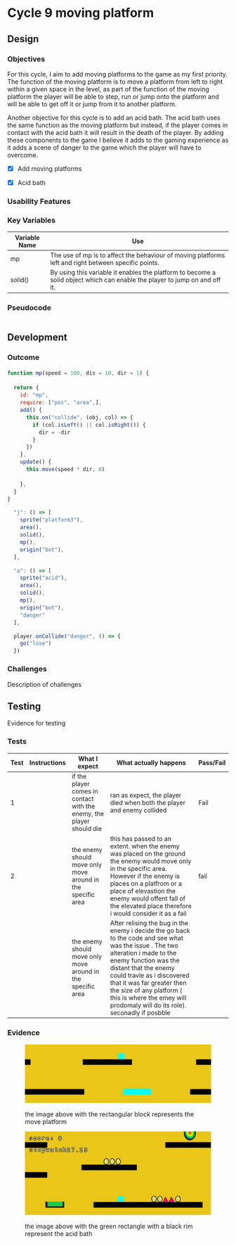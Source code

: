 # Cycle 9 moving platform

##

## Design

### Objectives

For this cycle, I aim to add moving platforms to the game as my first priority. The function of the moving platform is to move a platform from left to right within a given space in the level, as part of the function of the moving platform the player will be able to step, run or jump onto the platform and will be able to get off it or jump from it to another platform.&#x20;

Another objective for this cycle is to add an acid bath. The acid bath uses the same function as the moving platform but instead, if the player comes in contact with the acid bath it will result in the death of the player. By adding these components to the game I believe it adds to the gaming experience as it adds a scene of danger to the game which the player will have to overcome.&#x20;



* [x] Add moving platforms  &#x20;
* [x] Acid bath&#x20;





### Usability Features

&#x20;&#x20;

### Key Variables

| Variable Name | Use                                                                                                                         |
| ------------- | --------------------------------------------------------------------------------------------------------------------------- |
| mp            | The use of mp is to affect the behaviour of moving platforms left and right between specific points.                        |
|  solid()      | By using this variable it enables the platform to become a solid object which can enable the player to jump on and off it.  |

### Pseudocode

```
```

## Development

### Outcome



```javascript
function mp(speed = 100, dis = 10, dir = 1) {

  return {
    id: "mp",
    require: ["pos", "area",],
    add() {
      this.on("collide", (obj, col) => {
        if (col.isLeft() || col.isRight()) {
          dir = -dir
        }
      })
    },
    update() {
      this.move(speed * dir, 0)

    },
  }
}
```

```javascript
  "j": () => [
    sprite("platform3"),
    area(),
    solid(),
    mp(),
    origin("bot"),
  ],
```

```javascript
  "a": () => [
    sprite("acid"),
    area(),
    solid(),
    mp(),
    origin("bot"),
    "danger"
  ],
```

```javascript
  player.onCollide("danger", () => {
    go("lose")
  })
```

### Challenges

Description of challenges

## Testing

Evidence for testing

### Tests

| Test | Instructions | What I expect                                                         | What actually happens                                                                                                                                                                                                                                                                                                                                | Pass/Fail |
| ---- | ------------ | --------------------------------------------------------------------- | ---------------------------------------------------------------------------------------------------------------------------------------------------------------------------------------------------------------------------------------------------------------------------------------------------------------------------------------------------- | --------- |
| 1    |              | if the player comes in contact with the enemy, the player should die  | ran as expect, the player died when both the player and enemy collided                                                                                                                                                                                                                                                                               | Fail      |
| 2    |              | the enemy should move only move around in the specific area           | this has passed to an extent. when the enemy was placed on the ground the enemy would move only in the specific area. However if the enemy is places on a platfrom or a place of elevastion the enemy would offent fall of the elevated place therefore i would consider it as a fail                                                                | fail      |
|      |              | the enemy should move only move around in the specific area           | After relising the bug in the enemy i decide the go back to the code and see what was the issue . The two alteration i made to the enemy function was the distant that the enemy could travle as i discovered that it was far greater then the size of any platform ( this is where the emey will prodomaly will do its role). seconadly if posbble  |           |

### Evidence

<figure><img src="../.gitbook/assets/image (11).png" alt=""><figcaption><p>the image above with the rectangular block represents the move platform </p></figcaption></figure>

&#x20; &#x20;

<figure><img src="../.gitbook/assets/image (10) (2).png" alt=""><figcaption><p>the image above with the green rectangle with a black rim represent the acid bath </p></figcaption></figure>
